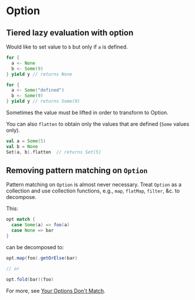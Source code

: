 # Option

## Tiered lazy evaluation with option

Would like to set value to `b` but only if `a` is defined.

```scala
for {
  a <- None
  b <- Some(9)
} yield y // returns None
```

```scala
for {
  a <- Some("defined")
  b <- Some(9)
} yield y // returns Some(9)
```

Sometimes the value must be lifted in order to transform to Option.

You can also `flatten` to obtain only the values that are defined (`Some` values only).

```scala
val a = Some(5)
val b = None
Set(a, b).flatten  // returns Set(5)
```


## Removing pattern matching on `Option`

Pattern matching on `Option` is almost never necessary.
Treat `Option` as a collection and use collection functions, e.g., `map`,
`flatMap`, `filter`, &c. to decompose.

This:

```scala
opt match {
  case Some(a) => foo(a)
  case None => bar
}
```

can be decomposed to:

```scala
opt.map(foo).getOrElse(bar)

// or

opt.fold(bar)(foo)
```


For more, see [Your Options Don't Match](http://blog.originate.com/blog/2014/06/15/idiomatic-scala-your-options-do-not-match/).
